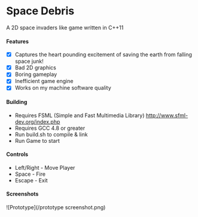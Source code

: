 Space Debris
===========

A 2D space invaders like game written in C++11

#### Features
- [X] Captures the heart pounding excitement of saving the earth from falling space junk!
- [X] Bad 2D graphics
- [X] Boring gameplay
- [X] Inefficient game engine
- [X] Works on my machine software quality

#### Building
- Requires FSML (Simple and Fast Multimedia Library) http://www.sfml-dev.org/index.php
- Requires GCC 4.8 or greater
- Run build.sh to compile & link
- Run Game to start

#### Controls
- Left/Right - Move Player
- Space - Fire
- Escape - Exit

#### Screenshots
![Prototype](/prototype screenshot.png)

